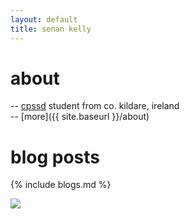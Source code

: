 ```yaml
---
layout: default
title: senan kelly
---
```


# about
  -- [cpssd](http://www.computing.dcu.ie/undergraduate/pssd/computational-problem-solving-software-development-cpssd) student from co. kildare, ireland  
  -- [more]({{ site.baseurl }}/about)

# blog posts
{% include blogs.md %}

<img class="fullwidth" src="{{ site.baseurl }}/purdy.jpg">

